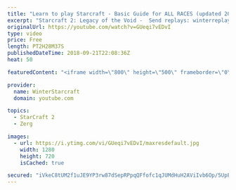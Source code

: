 ```yaml
---
title: "Learn to play Starcraft - Basic Guide for ALL RACES (updated 2017) #2"
excerpt: "Starcraft 2: Legacy of the Void -  Send replays: winterreplays@gmail.com ( -- Watch live at https://www.twitch.tv/wintergaming"
originalUrl: https://youtube.com/watch?v=GUeqi7vEDvI
type: video
price: Free
length: PT2H28M37S
publishedDateTime: 2018-09-21T22:08:36Z
heat: 50

featuredContent: "<iframe width=\"800\" height=\"500\" frameborder=\"0\" src=\"https://www.youtube.com/embed/GUeqi7vEDvI\" allow=\"accelerometer; autoplay; encrypted-media; gyroscope; picture-in-picture\" allowfullscreen></iframe>"

provider:
  name: WinterStarcraft
  domain: youtube.com

topics:
  - StarCraft 2
  - Zerg

images:
  - url: https://i.ytimg.com/vi/GUeqi7vEDvI/maxresdefault.jpg
    width: 1280
    height: 720
    isCached: true

secured: "iVkeC8tUM2f1uJE9YP3rw87dSepRPpqQFfofc1qJUMdHuH2AViIvb6Op/5UpE1pSGNs9n0U8gNq7FilxOP50Bt4e8VqjrUHg+VdgP6DwHaTzexUC02Qdptcw3np+/4/k6fO/nEFdWq4XSK3SwzGJ3s62imXlKLe9uBXvMDYlENG6q1SdpqNMT+zHL6TgNc+3g5P0PZSgOhFwdxnDtzRpmRhZUawy2USo6W29wsDvf2tlQ/gcAlqzRSi+SdaWZ0jP5v/qywl80raayhMbgVrQEZAo947AOxGJprGgEJRapVAvcr2qyeKWB9eEIpravYLO8NFWvedOeDnokReHynSsHg7RL2ze9SviQYt1HBpPl6kTTp6aZsNgJE43d40NTSx9rp4sDKsZuc03LDymPs8CnGzaroqNDqTv2+HBBbTyU6w=;hn2/JmMYmd59GH6krdUriw=="
---
```


